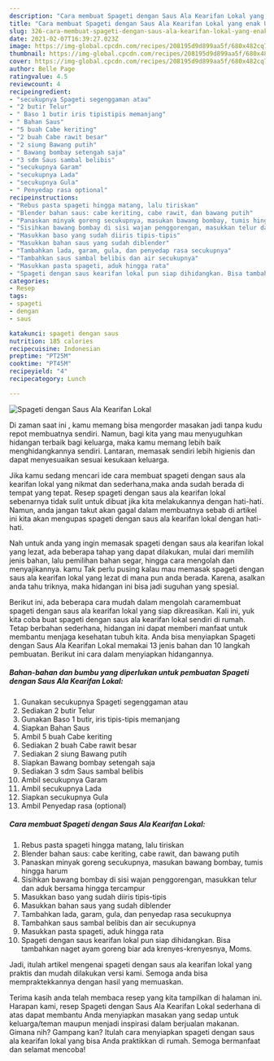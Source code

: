 ```yaml
---
description: "Cara membuat Spageti dengan Saus Ala Kearifan Lokal yang enak Untuk Jualan"
title: "Cara membuat Spageti dengan Saus Ala Kearifan Lokal yang enak Untuk Jualan"
slug: 326-cara-membuat-spageti-dengan-saus-ala-kearifan-lokal-yang-enak-untuk-jualan
date: 2021-02-07T16:39:27.023Z
image: https://img-global.cpcdn.com/recipes/208195d9d899aa5f/680x482cq70/spageti-dengan-saus-ala-kearifan-lokal-foto-resep-utama.jpg
thumbnail: https://img-global.cpcdn.com/recipes/208195d9d899aa5f/680x482cq70/spageti-dengan-saus-ala-kearifan-lokal-foto-resep-utama.jpg
cover: https://img-global.cpcdn.com/recipes/208195d9d899aa5f/680x482cq70/spageti-dengan-saus-ala-kearifan-lokal-foto-resep-utama.jpg
author: Belle Page
ratingvalue: 4.5
reviewcount: 4
recipeingredient:
- "secukupnya Spageti segenggaman atau"
- "2 butir Telur"
- " Baso 1 butir iris tipistipis memanjang"
- " Bahan Saus"
- "5 buah Cabe keriting"
- "2 buah Cabe rawit besar"
- "2 siung Bawang putih"
- " Bawang bombay setengah saja"
- "3 sdm Saus sambal belibis"
- "secukupnya Garam"
- "secukupnya Lada"
- "secukupnya Gula"
- " Penyedap rasa optional"
recipeinstructions:
- "Rebus pasta spageti hingga matang, lalu tiriskan"
- "Blender bahan saus: cabe keriting, cabe rawit, dan bawang putih"
- "Panaskan minyak goreng secukupnya, masukan bawang bombay, tumis hingga harum"
- "Sisihkan bawang bombay di sisi wajan penggorengan, masukkan telur dan aduk bersama hingga tercampur"
- "Masukkan baso yang sudah diiris tipis-tipis"
- "Masukkan bahan saus yang sudah diblender"
- "Tambahkan lada, garam, gula, dan penyedap rasa secukupnya"
- "Tambahkan saus sambal belibis dan air secukupnya"
- "Masukkan pasta spageti, aduk hingga rata"
- "Spageti dengan saus kearifan lokal pun siap dihidangkan. Bisa tambahkan naget ayam goreng biar ada krenyes-krenyesnya, Moms."
categories:
- Resep
tags:
- spageti
- dengan
- saus

katakunci: spageti dengan saus 
nutrition: 185 calories
recipecuisine: Indonesian
preptime: "PT25M"
cooktime: "PT45M"
recipeyield: "4"
recipecategory: Lunch

---
```



![Spageti dengan Saus Ala Kearifan Lokal](https://img-global.cpcdn.com/recipes/208195d9d899aa5f/680x482cq70/spageti-dengan-saus-ala-kearifan-lokal-foto-resep-utama.jpg)

Di zaman  saat ini , kamu memang bisa mengorder masakan jadi tanpa kudu repot membuatnya sendiri. Namun, bagi kita yang mau menyuguhkan hidangan terbaik bagi keluarga, maka kamu memang lebih baik menghidangkannya sendiri. Lantaran, memasak sendiri lebih higienis dan dapat menyesuaikan sesuai kesukaan keluarga.

Jika kamu sedang mencari ide cara membuat spageti dengan saus ala kearifan lokal yang nikmat dan sederhana,maka anda sudah berada di tempat yang tepat. Resep spageti dengan saus ala kearifan lokal  sebenarnya tidak sulit untuk dibuat jika kita melakukannya dengan hati-hati. Namun, anda jangan takut akan gagal dalam membuatnya 
sebab di artikel ini kita akan mengupas spageti dengan saus ala kearifan lokal dengan hati-hati.  



Nah untuk anda yang ingin memasak spageti dengan saus ala kearifan lokal yang lezat, ada beberapa tahap yang dapat dilakukan, mulai dari memilih jenis bahan, lalu pemilihan bahan segar, hingga cara mengolah dan menyajikannya. kamu Tak perlu pusing kalau mau memasak spageti dengan saus ala kearifan lokal yang lezat di mana pun anda berada. Karena, asalkan anda  tahu triknya, maka hidangan ini bisa jadi suguhan yang spesial.

Berikut ini, ada beberapa cara mudah dalam mengolah caramembuat spageti dengan saus ala kearifan lokal yang siap dikreasikan. Kali ini, yuk kita coba buat spageti dengan saus ala kearifan lokal sendiri di rumah. Tetap berbahan sederhana, hidangan ini dapat memberi manfaat untuk membantu menjaga kesehatan tubuh kita. Anda bisa menyiapkan Spageti dengan Saus Ala Kearifan Lokal memakai 13 jenis bahan dan 10 langkah pembuatan. Berikut ini cara dalam menyiapkan hidangannya.

<!--inarticleads1-->

##### Bahan-bahan dan bumbu yang diperlukan untuk pembuatan Spageti dengan Saus Ala Kearifan Lokal:

1. Gunakan secukupnya Spageti segenggaman atau
1. Sediakan 2 butir Telur
1. Gunakan  Baso 1 butir, iris tipis-tipis memanjang
1. Siapkan  Bahan Saus
1. Ambil 5 buah Cabe keriting
1. Sediakan 2 buah Cabe rawit besar
1. Sediakan 2 siung Bawang putih
1. Siapkan  Bawang bombay setengah saja
1. Sediakan 3 sdm Saus sambal belibis
1. Ambil secukupnya Garam
1. Ambil secukupnya Lada
1. Siapkan secukupnya Gula
1. Ambil  Penyedap rasa (optional)




<!--inarticleads2-->

##### Cara membuat Spageti dengan Saus Ala Kearifan Lokal:

1. Rebus pasta spageti hingga matang, lalu tiriskan
1. Blender bahan saus: cabe keriting, cabe rawit, dan bawang putih
1. Panaskan minyak goreng secukupnya, masukan bawang bombay, tumis hingga harum
1. Sisihkan bawang bombay di sisi wajan penggorengan, masukkan telur dan aduk bersama hingga tercampur
1. Masukkan baso yang sudah diiris tipis-tipis
1. Masukkan bahan saus yang sudah diblender
1. Tambahkan lada, garam, gula, dan penyedap rasa secukupnya
1. Tambahkan saus sambal belibis dan air secukupnya
1. Masukkan pasta spageti, aduk hingga rata
1. Spageti dengan saus kearifan lokal pun siap dihidangkan. Bisa tambahkan naget ayam goreng biar ada krenyes-krenyesnya, Moms.




Jadi, itulah artikel mengenai  spageti dengan saus ala kearifan lokal  yang praktis dan mudah dilakukan versi kami. Semoga anda bisa mempraktekkannya dengan hasil yang memuaskan. 

Terima kasih anda telah membaca resep yang kita tampilkan di halaman ini. Harapan kami, resep  Spageti dengan Saus Ala Kearifan Lokal sederhana di atas dapat membantu Anda menyiapkan masakan yang sedap untuk keluarga/teman maupun menjadi inspirasi dalam berjualan makanan. Gimana nih? Gampang kan? Itulah cara menyiapkan spageti dengan saus ala kearifan lokal yang bisa Anda praktikkan di rumah. Semoga bermanfaat dan selamat mencoba!

